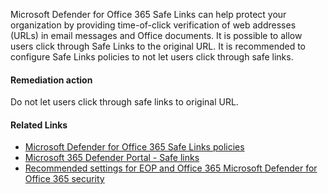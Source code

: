 Microsoft Defender for Office 365 Safe Links can help protect your organization by providing time-of-click verification of  web addresses (URLs) in email messages and Office documents. It is possible to allow users click through Safe Links to the original URL. It is recommended to configure Safe Links policies to not let users click through safe links. 

#### Remediation action
Do not let users click through safe links to original URL.

#### Related Links

* [Microsoft Defender for Office 365 Safe Links policies](https://aka.ms/orca-atpp-docs-11) 
* [Microsoft 365 Defender Portal - Safe links](https://security.microsoft.com/safelinksv2) 
* [Recommended settings for EOP and Office 365 Microsoft Defender for Office 365 security](https://aka.ms/orca-atpp-docs-8)
